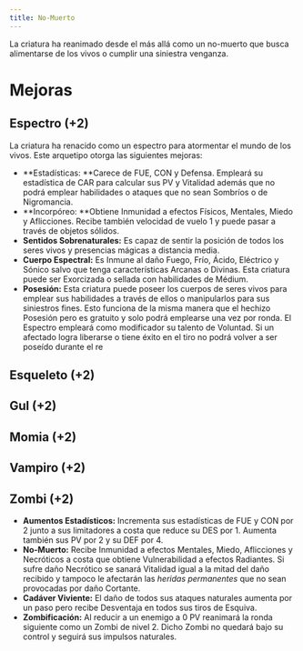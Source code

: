 ```yaml
---
title: No-Muerto
---
```


La criatura ha reanimado desde el más allá como un no-muerto que busca alimentarse de los vivos o cumplir una siniestra venganza.

# Mejoras

## Espectro (+2)

La criatura ha renacido como un espectro para atormentar el mundo de los vivos. Este arquetipo otorga las siguientes mejoras:

- **Estadísticas: **Carece de FUE, CON y Defensa. Empleará su estadística de CAR para calcular sus PV y Vitalidad además que no podrá emplear habilidades o ataques que no sean Sombríos o de Nigromancia.
- **Incorpóreo: **Obtiene Inmunidad a efectos Físicos, Mentales, Miedo y Aflicciones. Recibe también velocidad de vuelo 1 y puede pasar a través de objetos sólidos.
- **Sentidos Sobrenaturales:** Es capaz de sentir la posición de todos los seres vivos y presencias mágicas a distancia media.
- **Cuerpo Espectral:** Es Inmune al daño Fuego, Frío, Ácido, Eléctrico y Sónico salvo que tenga características Arcanas o Divinas. Esta criatura puede ser Exorcizada o sellada con habilidades de Médium.
- **Posesión:** Esta criatura puede poseer los cuerpos de seres vivos para emplear sus habilidades a través de ellos o manipularlos para sus siniestros fines. Esto funciona de la misma manera que el hechizo Posesión pero es gratuito y solo podrá emplearse una vez por ronda. El Espectro empleará como modificador su talento de Voluntad. Si un afectado logra liberarse o tiene éxito en el tiro no podrá volver a ser poseído durante el re

## Esqueleto (+2)

## Gul (+2)

## Momia (+2)

## Vampiro (+2)

## Zombi (+2)

- **Aumentos Estadísticos:** Incrementa sus estadísticas de FUE y CON por 2 junto a sus limitadores a costa que reduce su DES por 1. Aumenta también sus PV por 2 y su DEF por 4.
- **No-Muerto:** Recibe Inmunidad a efectos Mentales, Miedo, Aflicciones y Necróticos a costa que obtiene Vulnerabilidad a efectos Radiantes. Si sufre daño Necrótico se sanará Vitalidad igual a la mitad del daño recibido y tampoco le afectarán las *heridas permanentes* que no sean provocadas por daño Cortante.
- **Cadáver Viviente:** El daño de todos sus ataques naturales aumenta por un paso pero recibe Desventaja en todos sus tiros de Esquiva. 
- **Zombificación:** Al reducir a un enemigo a 0 PV reanimará la ronda siguiente como un Zombi de nivel 2. Dicho Zombi no quedará bajo su control y seguirá sus impulsos naturales.